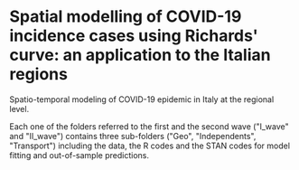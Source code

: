 # Spatial modelling of COVID-19 incidence cases using Richards' curve: an application to the Italian regions
Spatio-temporal modeling of COVID-19 epidemic in Italy at the regional level.

Each one of the folders referred to the first and the second wave ("I_wave" and "II_wave") contains three sub-folders ("Geo", "Independents", "Transport") including the data, the R codes and the STAN codes for model fitting and out-of-sample predictions. 
